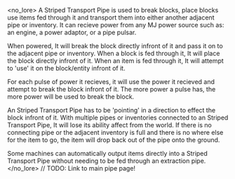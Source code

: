 <no_lore>
A Striped Transport Pipe is used to break blocks, place blocks use items fed through it and transport them into either another adjacent pipe or inventory.
It can recieve power from any MJ power source such as: an engine, a power adaptor, or a pipe pulsar.

When powered, It will break the block directly infront of it and pass it on to the adjacent pipe or inventory.
When a block is fed through it, It will place the block directly infront of it.
When an item is fed through it, It will attempt to 'use' it on the block/entity infront of it.

For each pulse of power it recieves, it will use the power it recieved and attempt to break the block infront of it.
The more power a pulse has, the more power will be used to break the block.

An Striped Transport Pipe has to be 'pointing' in a direction to effect the block infront of it.
With multiple pipes or inventories connected to an Striped Transport Pipe, It will lose its ability affect from the world.
If there is no connecting pipe or the adjacent inventory is full and there is no where else for the item to go, the item will drop back out of the pipe onto the ground.

Some machines can automatically output items directly into a Striped Transport Pipe without needing to be fed through an extraction pipe.
</no_lore>
// TODO: Link to main pipe page!

